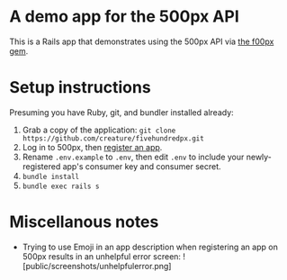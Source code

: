 # A demo app for the 500px API

This is a Rails app that demonstrates using the 500px API via [the f00px gem](https://github.com/500px/f00px).


# Setup instructions

Presuming you have Ruby, git, and bundler installed already: 

1. Grab a copy of the application: `git clone https://github.com/creature/fivehundredpx.git`
2. Log in to 500px, then [register an app](https://500px.com/settings/applications).
3. Rename `.env.example` to `.env`, then edit `.env` to include your newly-registered app's consumer key and consumer secret.
4. `bundle install`
5. `bundle exec rails s`


# Miscellanous notes

- Trying to use Emoji in an app description when registering an app on 500px results in an unhelpful error screen: 
![public/screenshots/unhelpfulerror.png]
